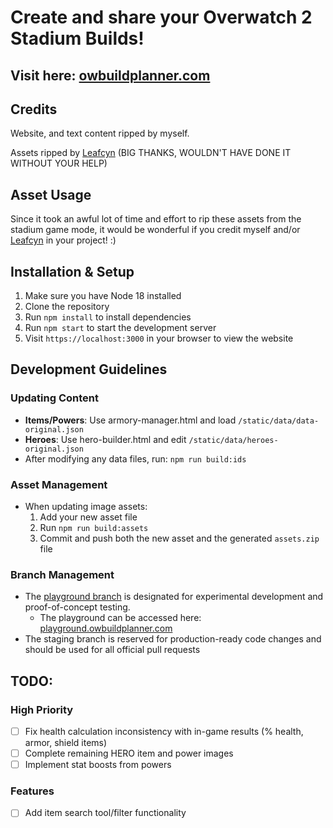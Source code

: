 # Create and share your Overwatch 2 Stadium Builds!

## Visit here: [owbuildplanner.com](https://www.owbuildplanner.com)

## Credits

Website, and text content ripped by myself.

Assets ripped by [Leafcyn](https://leafycn.carrd.co/) (BIG THANKS, WOULDN'T HAVE DONE IT WITHOUT YOUR HELP)

## Asset Usage

Since it took an awful lot of time and effort to rip these assets from the stadium game mode, it would be wonderful if you credit myself and/or [Leafcyn](https://leafycn.carrd.co/) in your project! :)

## Installation & Setup

1. Make sure you have Node 18 installed
2. Clone the repository
3. Run `npm install` to install dependencies
4. Run `npm start` to start the development server
5. Visit `https://localhost:3000` in your browser to view the website

## Development Guidelines

### Updating Content
- **Items/Powers**: Use armory-manager.html and load `/static/data/data-original.json`
- **Heroes**: Use hero-builder.html and edit `/static/data/heroes-original.json`
- After modifying any data files, run: `npm run build:ids`

### Asset Management
- When updating image assets:
    1. Add your new asset file
    2. Run `npm run build:assets`
    3. Commit and push both the new asset and the generated `assets.zip` file

### Branch Management
- The [playground branch](https://github.com/legovader09/OW-Stadium-Build-Planner/tree/playground) is designated for experimental development and proof-of-concept testing.
  - The playground can be accessed here: [playground.owbuildplanner.com](https://playground.owbuildplanner.com)
- The staging branch is reserved for production-ready code changes and should be used for all official pull requests

## TODO:

### High Priority
- [ ] Fix health calculation inconsistency with in-game results (% health, armor, shield items)
- [ ] Complete remaining HERO item and power images
- [ ] Implement stat boosts from powers

### Features
- [ ] Add item search tool/filter functionality
